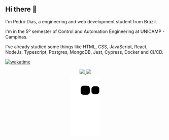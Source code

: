 ## Hi there 🤙

I'm Pedro Dias, a engineering and web development student from Brazil.

I'm in the 5º semester of Control and Automation Engineering at UNICAMP - Campinas.

I've already studied some things like HTML, CSS, JavaScript, React, NodeJs, Typescript, Postgres, MongoDB, Jest, Cypress, Docker and CI/CD.

[![wakatime](https://wakatime.com/badge/user/73c2a053-2608-408f-babd-59f9c0107af1.svg)](https://wakatime.com/@73c2a053-2608-408f-babd-59f9c0107af1)

<div align="center">
  <a href="https://github.com/phbodias">
  <img height="180em" src="https://github-readme-stats.vercel.app/api?username=phbodias&show_icons=true&theme=dracula&include_all_commits=true&count_private=true"/>
  <img height="180em" src="https://github-readme-stats.vercel.app/api/top-langs/?username=phbodias&layout=compact&langs_count=7&theme=dark"/>
</div>

<div align="center">
   <img src="https://github.com/phbodias/phbodias/blob/output/github-contribution-grid-snake.svg">
</div>
  
